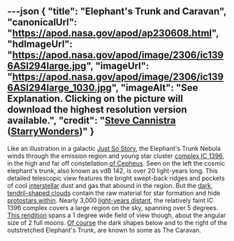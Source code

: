 ---json
{
  "title": "Elephant's Trunk and Caravan",
  "canonicalUrl": "https://apod.nasa.gov/apod/ap230608.html",
  "hdImageUrl": "https://apod.nasa.gov/apod/image/2306/ic1396ASI294large.jpg",
  "imageUrl": "https://apod.nasa.gov/apod/image/2306/ic1396ASI294large_1030.jpg",
  "imageAlt": "See Explanation. Clicking on the picture will download the highest resolution version available.",
  "credit": "[Steve Cannistra](http://www.starrywonders.com/copyright.html) ([StarryWonders](http://www.starrywonders.com/))"
}
---

Like an illustration in a galactic [Just So Story](http://www.boop.org/jan/justso/elephant.htm), the Elephant's Trunk Nebula winds through the emission region and young star cluster [complex IC 1396](https://apod.nasa.gov/apod/ap050908.html), in the high and far off constellation [of Cepheus](http://www.hawastsoc.org/deepsky/cep/). Seen on the left the cosmic elephant's trunk, also known as vdB 142, is over 20 light-years long. This detailed telescopic view features the bright swept-back ridges and pockets of cool [interstellar](http://www-ssg.sr.unh.edu/ism/what1.html) dust and gas that abound in the region. But the [dark, tendril-shaped clouds](https://www.spitzer.caltech.edu/image/ssc2003-06b-dark-globule-in-ic-1396) contain the raw material for star formation and hide [protostars within](https://arxiv.org/abs/0808.3013). Nearly 3,000 [light-years distant](http://heasarc.gsfc.nasa.gov/docs/cosmic/), the relatively faint IC 1396 complex covers a large region on the sky, spanning over 5 degrees. [This rendition](http://www.starrywonders.com/ic1396ASI294small.html) spans a 1 degree wide field of view though, about the angular size of 2 full moons. [Of course](http://www.boop.org/jan/justso/) the dark shapes below and to the right of the outstretched Elephant's Trunk, are known to some as The Caravan.
